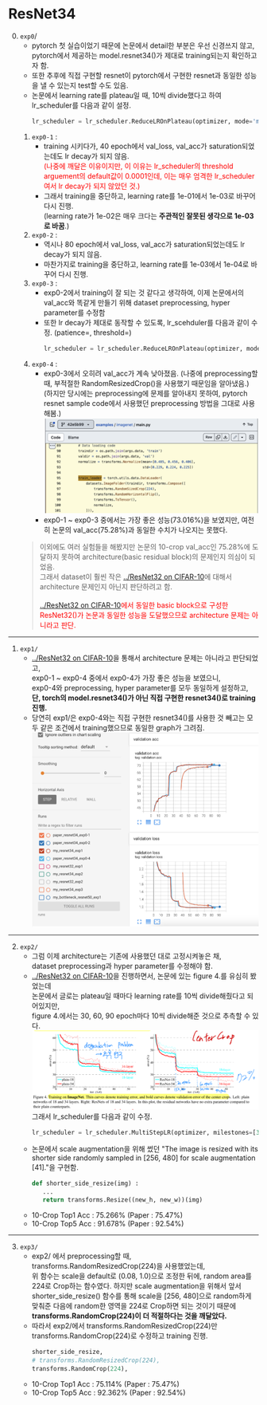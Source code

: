 # ResNet34

0. `exp0`/
   * pytorch 첫 실습이었기 때문에 논문에서 detail한 부분은 우선 신경쓰지 않고,
pytorch에서 제공하는 model.resnet34()가 제대로 training되는지 확인하고자 함.
   * 또한 추후에 직접 구현할 resnet이 pytorch에서 구현한 resnet과 동일한 성능을 낼 수 있는지 test할 수도 있음.
   * 논문에서 learning rate를 plateau일 때, 10씩 divide했다고 하여 lr_scheduler를 다음과 같이 설정.
      ``` py
      lr_scheduler = lr_scheduler.ReduceLROnPlateau(optimizer, mode='min', factor=0.1, patience=5, verbose=True)
      ```
   1. `exp0-1` : 
      * training 시키다가, 40 epoch에서 val_loss, val_acc가 saturation되었는데도 lr decay가 되지 않음.<br>
      <span style="color:red">(나중에 깨달은 이유이지만, 이 이유는 lr_scheduler의 threshold arguement의 default값이 0.0001인데, 이는 매우 엄격한 lr_scheduler여서 lr decay가 되지 않았던 것.)</span>
      * 그래서 training을 중단하고, learning rate를 1e-01에서 1e-03로 바꾸어 다시 진행.<br>
      (learning rate가 1e-02은 매우 크다는 **주관적인 잘못된 생각으로 1e-03로 바꿈**.)
   2. `exp0-2` :
      * 역시나 80 epoch에서 val_loss, val_acc가 saturation되었는데도 lr decay가 되지 않음.<br>
      * 마찬가지로 training을 중단하고, learning rate를 1e-03에서 1e-04로 바꾸어 다시 진행.<br>
   3. `exp0-3` : 
      * exp0-2에서 training이 잘 되는 것 같다고 생각하여, 이제 논문에서의 val_acc와 똑같게 만들기 위해
      dataset preprocessing, hyper parameter를 수정함
      * 또한 lr decay가 제대로 동작할 수 있도록, lr_scehduler를 다음과 같이 수정. (patience=, threshold=)
         ``` py
         lr_scheduler = lr_scheduler.ReduceLROnPlateau(optimizer, mode='min', factor=0.1, patience=3, verbose=True, threshold=0.01)
         ```
   4. `exp0-4` : 
      * exp0-3에서 오히려 val_acc가 계속 낮아졌음. 
      (나중에 preprocessing할 때, 부적절한 RandomResizedCrop()을 사용했기 때문임을 알아냈음.)
      (하지만 당시에는 preprocessing에 문제를 알아내지 못하여, pytorch resnet sample code에서 사용했던 preprocessing 방법을 그대로 사용해봄.)
      ![Alt text](image.png)
      * exp0-1 ~ exp0-3 중에서는 가장 좋은 성능(73.016%)을 보였지만, 여전히 논문의 val_acc(75.28%)과 동일한 수치가 나오지는 못했다.
   > 이외에도 여러 실험들을 해봤지만 논문의 10-crop val_acc인 75.28%에 도달하지 못하여 architecture(basic residual block)의 문제인지 의심이 되었음.<br>
   그래서 dataset이 훨씬 작은 [../ResNet32 on CIFAR-10](https://github.com/LeeHyungSeop/EAI_Basic_PyTorch/tree/main/02_ResNet/ResNet32)에 대해서 architecture 문제인지 아닌지 판단하려고 함.<br><br>
   <span style="color:red">[../ResNet32 on CIFAR-10](https://github.com/LeeHyungSeop/EAI_Basic_PyTorch/tree/main/02_ResNet/ResNet32)에서 동일한 basic block으로 구성한 ResNet32()가 논문과 동일한 성능을 도달했으므로 architecture 문제는 아니라고 판단.</span><br>
   
---
1. `exp1/`
   * [../ResNet32 on CIFAR-10](https://github.com/LeeHyungSeop/EAI_Basic_PyTorch/tree/main/02_ResNet/ResNet32)을 통해서 architecture 문제는 아니라고 판단되었고, <br>
     exp0-1 ~ exp0-4 중에서 exp0-4가 가장 좋은 성능을 보였으니, <br>
     exp0-4와 preprocessing, hyper parameter를 모두 동일하게 설정하고,<br>
     **단, torch의 model.resnet34()가 아닌 직접 구현한 resnet34()로 training 진행.**
   * 당연히 exp1/은 exp0-4와는 직접 구현한 resnet34()를 사용한 것 빼고는 모두 같은 조건에서 training했으므로 동일한 graph가 그려짐.
   ![Alt text](image-1.png)

---
2. `exp2/`
   * 그럼 이제 architecture는 기존에 사용했던 대로 고정시켜놓은 채, <br>
     dataset preprocessing과 hyper parameter를 수정해야 함.
   * [../ResNet32 on CIFAR-10](https://github.com/LeeHyungSeop/EAI_Basic_PyTorch/tree/main/02_ResNet/ResNet32)을 진행하면서, 논문에 있는 figure 4.를 유심히 봤었는데<br>
   논문에서 글로는 plateau일 때마다 learning rate를 10씩 divide해줬다고 되어있지만,<br>
   figure 4.에서는 30, 60, 90 epoch마다 10씩 divide해준 것으로 추측할 수 있다.
   ![Alt text](image-2.png)
   그래서 lr_scheduler를 다음과 같이 수정.
      ```py
      lr_scheduler = lr_scheduler.MultiStepLR(optimizer, milestones=[30, 60, 90], gamma=0.1, verbose=True)
      ```
   * 논문에서 scale augmentation을 위해 썼던 "The image is resized with its shorter side randomly sampled in [256, 480] for scale augmentation [41]."을 구현함.
      ```py
      def shorter_side_resize(img) :
         ...
         return transforms.Resize((new_h, new_w))(img)
      ```
   * 10-Crop Top1 Acc : 75.266% (Paper : 75.47%)
   * 10-Crop Top5 Acc : 91.678% (Paper : 92.54%)
---
3. `exp3/` 
   * exp2/ 에서 preprocessing할 때, <br>
     transforms.RandomResizedCrop(224)을 사용했었는데, <br>
     위 함수는 scale을 default로 (0.08, 1.0)으로 조정한 뒤에, random area를 224로 Crop하는 함수였다.
     하지만 scale augmentation을 위해서 앞서 shorter_side_resize() 함수를 통해 scale을 [256, 480]으로 random하게 맞춰준 다음에 random한 영역을 224로 Crop하면 되는 것이기 때문에
     **transforms.RandomCrop(224)이 더 적절하다는 것을 깨달았다.**
   * 따라서 exp2/에서 transforms.RandomResizedCrop(224)만 transforms.RandomCrop(224)로 수정하고 training 진행.
      ``` py
      shorter_side_resize,
      # transforms.RandomResizedCrop(224),
      transforms.RandomCrop(224),
      ```
   * 10-Crop Top1 Acc : 75.114% (Paper : 75.47%)
   * 10-Crop Top5 Acc : 92.362% (Paper : 92.54%)